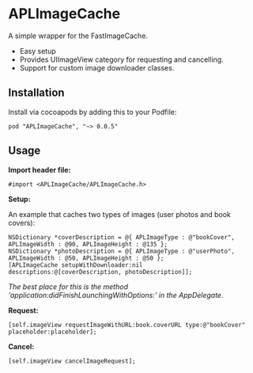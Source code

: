 APLImageCache
========

A simple wrapper for the FastImageCache.

* Easy setup
* Provides UIImageView category for requesting and cancelling. 
* Support for custom image downloader classes. 

## Installation
Install via cocoapods by adding this to your Podfile:

	pod "APLImageCache", "~> 0.0.5"

## Usage
**Import header file:**

	#import <APLImageCache/APLImageCache.h>

**Setup:**

An example that caches two types of images (user photos and book covers):

    NSDictionary *coverDescription = @{ APLImageType : @"bookCover", APLImageWidth : @90, APLImageHeight : @135 };
    NSDictionary *photoDescription = @{ APLImageType : @"userPhoto", APLImageWidth : @50, APLImageHeight : @50 };
    [APLImageCache setupWithDownloader:nil descriptions:@[coverDescription, photoDescription]];
	
_The best place for this is the method 'application:didFinishLaunchingWithOptions:' in the AppDelegate._


**Request:**

    [self.imageView requestImageWithURL:book.coverURL type:@"bookCover" placeholder:placeholder];

**Cancel:**

    [self.imageView cancelImageRequest];
